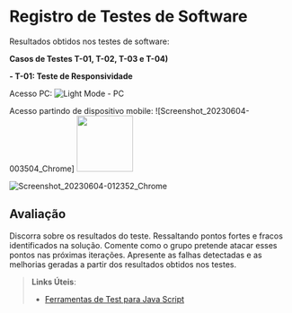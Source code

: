 # Registro de Testes de Software

Resultados obtidos nos testes de software:

**Casos de Testes T-01, T-02, T-03 e T-04)**

**- T-01: Teste de Responsividade**

Acesso PC:
![Light Mode - PC](https://github.com/ICEI-PUC-Minas-PMV-ADS/pmv-ads-2023-1-e1-proj-web-t3-pmv-ads-2023-1-e1-proj-web-t3-g1/assets/122227953/00b4756b-f65f-4fd7-bf61-85741593a2ae)

Acesso partindo de dispositivo mobile:
![Screenshot_20230604-003504_Chrome] <img src="https://your-image-url.type](https://github.com/ICEI-PUC-Minas-PMV-ADS/pmv-ads-2023-1-e1-proj-web-t3-pmv-ads-2023-1-e1-proj-web-t3-g1/assets/122227953/7acf461c-6e46-4962-ae07-c359aaaa1433" width="100">

![Screenshot_20230604-012352_Chrome](https://github.com/ICEI-PUC-Minas-PMV-ADS/pmv-ads-2023-1-e1-proj-web-t3-pmv-ads-2023-1-e1-proj-web-t3-g1/assets/122227953/c7bb820c-4487-4cf2-99e5-d44adbdca6bf)


## Avaliação

Discorra sobre os resultados do teste. Ressaltando pontos fortes e fracos identificados na solução. Comente como o grupo pretende atacar esses pontos nas próximas iterações. Apresente as falhas detectadas e as melhorias geradas a partir dos resultados obtidos nos testes.

> **Links Úteis**:
> - [Ferramentas de Test para Java Script](https://geekflare.com/javascript-unit-testing/)
